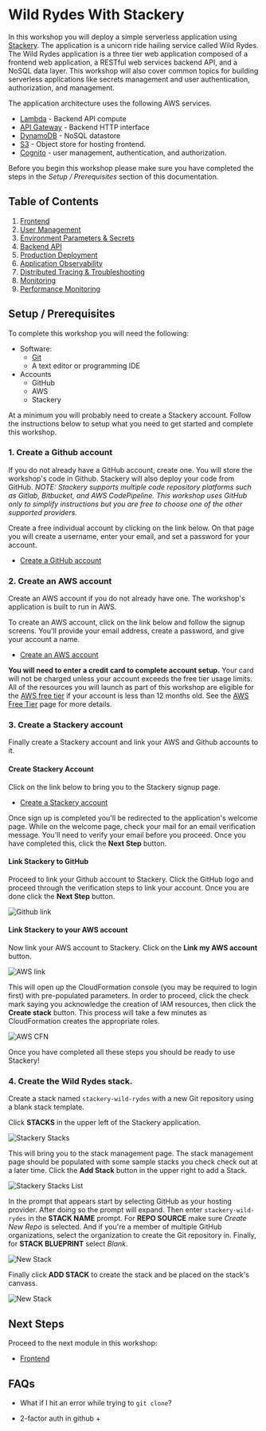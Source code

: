 # Wild Rydes With Stackery

In this workshop you will deploy a simple serverless application using [Stackery](https://stackery.io). The application is a unicorn ride hailing service called Wild Rydes. The Wild Rydes application is a three tier web application composed of a frontend web application, a RESTful web services backend API, and a NoSQL data layer. This workshop will also cover common topics for building serverless applications like secrets management and user authentication, authorization, and management.

The application architecture uses the following AWS services.

* [Lambda](https://aws.amazon.com/lambda/) - Backend API compute
* [API Gateway](https://aws.amazon.com/api-gateway/) - Backend HTTP interface
* [DynamoDB](https://aws.amazon.com/dynamodb/) - NoSQL datastore
* [S3](https://aws.amazon.com/s3/) - Object store for hosting frontend.
* [Cognito](https://aws.amazon.com/cognito/) - user management, authentication, and authorization.

Before you begin this workshop please make sure you have completed the steps in the *Setup / Prerequisites* section of this documentation.

## Table of Contents

1) [Frontend](./01-frontend.md)
1) [User Management](./02-user-management.md)
1) [Environment Parameters & Secrets](./03-environment-parameters.md)
1) [Backend API](./04-backend-api.md)
1) [Production Deployment](./05-production.md)
1) [Application Observability](06-application-observability.md)
1) [Distributed Tracing & Troubleshooting](07-troubleshooting-distributed-tracing.md)
1) [Monitoring](./08-monitoring.md)
1) [Performance Monitoring](./09-performance-monitoring.md)

## Setup / Prerequisites

To complete this workshop you will need the following:

* Software:
  * [Git](https://git-scm.com/downloads)
  * A text editor or programming IDE
* Accounts
  * GitHub
  * AWS
  * Stackery

At a minimum you will probably need to create a Stackery account. Follow the instructions below to setup what you need to get started and complete this workshop.


### 1. Create a Github account
If you do not already have a GitHub account, create one. You will store the workshop's code in Github. Stackery will also deploy your code from GitHub. _NOTE: Stackery supports multiple code repository platforms such as Gitlab, Bitbucket, and AWS CodePipeline. This workshop uses GitHub only to simplify instructions but you are free to choose one of the other supported providers._

Create a free individual account by clicking on the link below. On that page you will create a username, enter your email, and set a password for your account.

* [Create a GitHub account](https://github.com/join?source=pricing-ca)


### 2. Create an AWS account

Create an AWS account if you do not already have one. The workshop's application is built to run in AWS.

To create an AWS account, click on the link below and follow the signup screens. You'll provide your email address, create a password, and give your account a name.

* [Create an AWS account](https://portal.aws.amazon.com/billing/signup)

**You will need to enter a credit card to complete account setup.** Your card will not be charged unless your account exceeds the free tier usage limits. All of the resources you will launch as part of this workshop are eligible for the [AWS free tier](https://aws.amazon.com/free/) if your account is less than 12 months old. See the [AWS Free Tier](https://aws.amazon.com/free/) page for more details.


### 3. Create a Stackery account

Finally create a Stackery account and link your AWS and Github accounts to it.


#### Create Stackery Account

Click on the link below to bring you to the Stackery signup page.

* [Create a Stackery account](https://stackery.io/sign-up)

<!-- FIXME: IMAGE -->

Once sign up is completed you'll be redirected to the application's welcome page. While on the welcome page, check your mail for an email verification message. You'll need to verify your email before you proceed. Once you have completed this, click the **Next Step** button.


#### Link Stackery to GitHub

Proceed to link your Github account to Stackery. Click the GitHub logo and proceed through the verification steps to link your account. Once you are done click the **Next Step** button.

<!-- FIXME: move image to repo -->
![Github link](https://docs.stackery.io/docs/assets/quickstart/link-git.png)

#### Link Stackery to your AWS account

Now link your AWS account to Stackery. Click on the **Link my AWS account** button.

<!-- FIXME: move image to repo -->
![AWS link](https://docs.stackery.io/docs/assets/quickstart/aws1.png)

This will open up the CloudFormation console (you may be required to login first) with pre-populated parameters. In order to proceed, click the check mark saying you acknowledge the creation of IAM resources, then click the **Create stack** button. This process will take a few minutes as CloudFormation creates the appropriate roles.

![AWS CFN](https://docs.stackery.io/docs/assets/quickstart/aws2.png)

Once you have completed all these steps you should be ready to use Stackery!

### 4. Create the Wild Rydes stack.

Create a stack named `stackery-wild-rydes` with a new Git repository using a blank stack template.

Click **STACKS** in the upper left of the Stackery application.

![Stackery Stacks](./images/00-stacks.png)



This will bring you to the stack management page. The stack management page should be populated with some sample stacks you check check out at a later time. Click the **Add Stack** button in the upper right to add a Stack.

![Stackery Stacks List](./images/00-stacks-list.png)



In the prompt that appears start by selecting GitHub as your hosting provider. After doing so the prompt will expand. Then enter `stackery-wild-rydes` in the **STACK NAME** prompt. For **REPO SOURCE** make sure *Create New Repo* is selected. And if you're a member of multiple GitHub organizations, select the organization to create the Git repository in. Finally, for **STACK BLUEPRINT** select *Blank*.

![New Stack](./images/00-new-stack.png)



Finally click **ADD STACK** to create the stack and be placed on the stack's canvass.

![New Stack](./images/00-stackery-canvas.png)

## Next Steps

Proceed to the next module in this workshop:

* [Frontend](./01-frontend.md)

## FAQs

* What if I hit an error while trying to `git clone`?

* 2-factor auth in github + 
